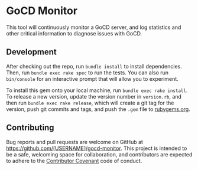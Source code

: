 # GoCD Monitor

This tool will continuously monitor a GoCD server, and log statistics and other critical information to diagnose issues with GoCD.

## Development

After checking out the repo, run `bundle install` to install dependencies. Then, run `bundle exec rake spec` to run the tests. You can also run `bin/console` for an interactive prompt that will allow you to experiment.

To install this gem onto your local machine, run `bundle exec rake install`. To release a new version, update the version number in `version.rb`, and then run `bundle exec rake release`, which will create a git tag for the version, push git commits and tags, and push the `.gem` file to [rubygems.org](https://rubygems.org).

## Contributing

Bug reports and pull requests are welcome on GitHub at https://github.com/[USERNAME]/gocd-monitor. This project is intended to be a safe, welcoming space for collaboration, and contributors are expected to adhere to the [Contributor Covenant](http://contributor-covenant.org) code of conduct.
